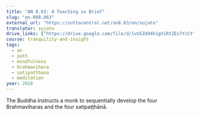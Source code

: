 ```yaml
---
title: "AN 8.63: A Teaching in Brief"
slug: "an.008.063"
external_url: "https://suttacentral.net/an8.63/en/sujato"
translator: sujato
drive_links: ["https://drive.google.com/file/d/1vU5Zd94h1gViRtZEs7YcCtY8QuhEn5KK"]
course: tranquility-and-insight
tags:
  - an
  - path
  - mindfulness
  - brahmavihara
  - satipatthana
  - meditation
year: 2018
---
```


The Buddha instructs a monk to sequentially develop the four Brahmaviharas and the four satipaṭṭhānā.
